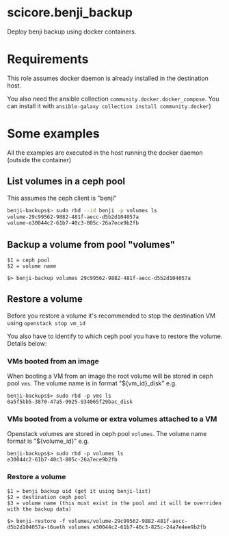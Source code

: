# scicore.benji_backup

Deploy benji backup using docker containers. 


# Requirements

This role assumes docker daemon is already installed in the destination host.

You also need the ansible collection `community.docker.docker_compose`.  You
can install it with `ansible-galaxy collection install community.docker`)


# Some examples

All the examples are executed in the host running the docker daemon (outside the container)

## List volumes in a ceph pool

This assumes the ceph client is "benji"

```bash
benji-backups$> sudo rbd --id benji -p volumes ls
volume-29c99562-9882-481f-aecc-d5b2d104057a
volume-e30044c2-61b7-40c3-805c-26a7ece9b2fb
```
## Backup a volume from pool "volumes"

```
$1 = ceph pool
$2 = volume name

$> benji-backup volumes 29c99562-9882-481f-aecc-d5b2d104057a
```

## Restore a volume 

Before you restore a volume it's recommended to stop the destination VM using `openstack stop vm_id`

You also have to identify to which ceph pool you have to restore the volume. Details below:

### VMs booted from an image

When booting a VM from an image the root volume will be stored in ceph pool `vms`. The volume name
is in format "${vm_id}_disk" e.g. 
```
benji-backups$> sudo rbd -p vms ls
0a5f5bb5-3870-47a5-9925-934065f29bac_disk
```

### VMs booted from a volume or extra volumes attached to a VM

Openstack volumes are stored in ceph pool `volumes`. The volume name format is "${volume_id}" e.g.
```
benji-backups$> sudo rbd -p volumes ls
e30044c2-61b7-40c3-805c-26a7ece9b2fb

```

### Restore a volume 

```
$1 = benji backup uid (get it using benji-list)
$2 = destination ceph pool
$3 = volume name (this must exist in the pool and it will be overriden with the backup data)

$> benji-restore -f volumes/volume-29c99562-9882-481f-aecc-d5b2d104057a-t6ueth volumes e30044c2-61b7-40c3-825c-24a7e4ee9b2fb
```
